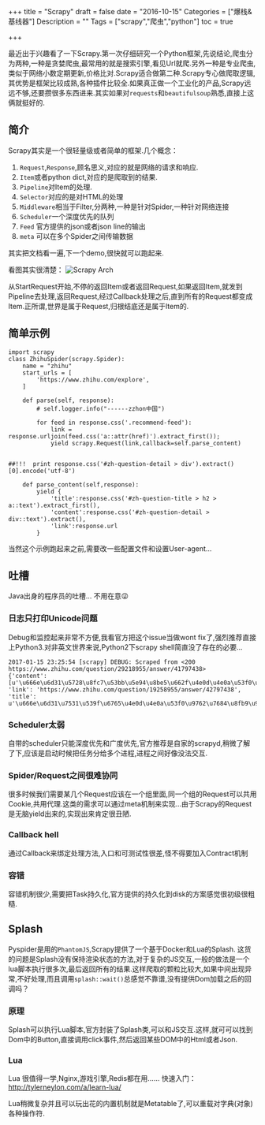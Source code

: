 +++
title = "Scrapy"
draft = false
date = "2016-10-15"
Categories = ["爆栈&基线器"] 
Description = "" 
Tags = ["scrapy","爬虫","python"] 
toc = true

+++

最近出于兴趣看了一下Scrapy.第一次仔细研究一个Python框架,先说结论,爬虫分为两种,一种是贪婪爬虫,最常用的就是搜索引擎,看见Url就爬.另外一种是专业爬虫,类似于网络小数定期更新,价格比对.Scrapy适合做第二种.Scrapy专心做爬取逻辑,其优势是框架比较成熟,各种插件比较全.如果真正做一个工业化的产品,Scrapy远远不够,还要攒很多东西进来.其实如果对`requests`和`beautifulsoup`熟悉,直接上这俩就挺好的.


## 简介
Scrapy其实是一个很轻量级或者简单的框架.几个概念：
1. `Request`,`Response`,顾名思义,对应的就是网络的请求和响应.
2. `Item`或者python dict,对应的是爬取到的结果.
3. `Pipeline`对Item的处理.
4. `Selector`对应的是对HTML的处理
5. `Middleware`相当于Filter,分两种,一种是针对Spider,一种针对网络连接
6. `Scheduler`一个深度优先的队列
7. `Feed` 官方提供的json或者json line的输出
8. `meta` 可以在多个Spider之间传输数据

其实把文档看一遍,下一个demo,很快就可以跑起来.
 
 看图其实很清楚：
![Scrapy Arch](/iimg/scrapy.png)

从StartRequest开始,不停的返回Item或者返回Request,如果返回Item,就发到Pipeline去处理,返回Request,经过Callback处理之后,直到所有的Request都变成Item.正所谓,世界是属于Request,归根结底还是属于Item的.
## 简单示例
```
import scrapy
class ZhihuSpider(scrapy.Spider):
    name = "zhihu"
    start_urls = [
        'https://www.zhihu.com/explore',
    ]

    def parse(self, response):
        # self.logger.info("------zzhon中国")

        for feed in response.css('.recommend-feed'):
            link = response.urljoin(feed.css('a::attr(href)').extract_first());
            yield scrapy.Request(link,callback=self.parse_content)
           

##!!!  print response.css('#zh-question-detail > div').extract()[0].encode('utf-8')

    def parse_content(self,response):
        yield {
            'title':response.css('#zh-question-title > h2 > a::text').extract_first(),
            'content':response.css('#zh-question-detail > div::text').extract(),
            'link':response.url
        }

```
当然这个示例跑起来之前,需要改一些配置文件和设置User-agent…
## 吐槽
Java出身的程序员的吐槽… 不用在意😜
### 日志只打印Unicode问题
Debug和监控起来非常不方便,我看官方把这个issue当做wont fix了,强烈推荐直接上Python3.对非英文世界来说,Python2下scrapy shell简直没了存在的必要…

```
2017-01-15 23:25:54 [scrapy] DEBUG: Scraped from <200 https://www.zhihu.com/question/29218955/answer/41797438> 
{'content': [u'\u666e\u6d31\u5728\u8fc7\u53bb\u5e94\u8be5\u662f\u4e0d\u4e0a\u53f0\u9762\u7684\u5427\uff1f\u4e5f\u6ca1\u95ee\u662f\u4e0d\u662f\u5c31\u95ee\u4e3a\u4ec0\u4e48\u4e86\uff0c\u5982\u679c\u95ee\u9898\u6709\u9519\u8bef\uff0c\u8bf7\u6307\u6b63'], 'link': 'https://www.zhihu.com/question/19258955/answer/42797438', 'title': u'\u666e\u6d31\u7531\u539f\u6765\u4e0d\u4e0a\u53f0\u9762\u7684\u8fb9\u9500\u8336\u5230\u5982\u4eca\u53d7\u5230\u5e7f\u5927\u8336\u53cb\u559c\u7231\u7684\u8336\u7c7b\uff0c\u9664\u4e86\u7092\u4f5c\u5916\uff0c\u666e\u6d31\u7684\u5de5\u827a\u6216\u8005\u8d28\u91cf\u6709\u4e86\u5f88\u5927\u8fdb\u6b65\u5417\uff1f'} 

```
### Scheduler太弱
自带的scheduler只能深度优先和广度优先,官方推荐是自家的scrapyd,稍微了解了下,应该是启动时候把任务分给多个进程,进程之间好像没法交互.
### Spider/Request之间很难协同
很多时候我们需要某几个Request应该在一个组里面,同一个组的Request可以共用Cookie,共用代理.这类的需求可以通过meta机制来实现…由于Scrapy的Request是无脑yield出来的,实现出来肯定很丑陋.
### Callback hell
通过Callback来绑定处理方法,入口和可测试性很差,怪不得要加入Contract机制
### 容错
容错机制很少,需要把Task持久化,官方提供的持久化到disk的方案感觉很初级很粗糙.

## Splash
Pyspider是用的`PhantomJS`,Scrapy提供了一个基于Docker和Lua的Splash.
这货的问题是Splash没有保持渲染状态的方法,对于复杂的JS交互,一般的做法是一个lua脚本执行很多次,最后返回所有的结果.这样爬取的颗粒比较大,如果中间出现异常,不好处理,而且调用`splash::wait()`总感觉不靠谱,没有提供Dom加载之后的回调吗？
### 原理
Splash可以执行Lua脚本,官方封装了Splash类,可以和JS交互.这样,就可可以找到Dom中的Button,直接调用click事件,然后返回某些DOM中的Html或者Json.
### Lua
Lua 很值得一学,Nginx,游戏引擎,Redis都在用……
快速入门：http://tylerneylon.com/a/learn-lua/

Lua稍微复杂并且可以玩出花的内置机制就是Metatable了,可以重载对字典(对象)各种操作符.



